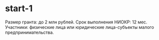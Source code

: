 # start-1
Размер гранта: до 2 млн рублей. Срок выполнения НИОКР: 12 мес. Участники: физические лица или юридические лица-субъекты малого предпринимательства.
